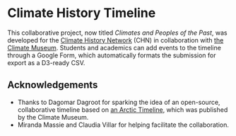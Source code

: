 # Climate History Timeline
This collaborative project, now titled *Climates and Peoples of the Past*, was developed for the [Climate History Network](http://www.climatehistory.net/) (CHN) in collaboration with [the Climate Museum](http://www.climatemuseum.org). Students and academics can add events to the timeline through a Google Form, which automatically formats the submission for export as a D3-ready CSV.

## Acknowledgements

- Thanks to Dagomar Dagroot for sparking the idea of an open-source, collaborative timeline based on [an Arctic Timeline](http://www.arctictimeline.org), which was published by the Climate Museum.
- Miranda Massie and Claudia Villar for helping facilitate the collaboration.